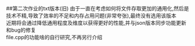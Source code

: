 ##第二次作业的txt版本(旧)
由于一直在考虑如何将文件存取更加的通用化,然后是技术不精,导致了效率的不足和内存占用问题(非常夸张),最终没有选用该版本<br/>
近期将会通过降低通用程度及维度以获得更好的性能,并与json版本同步功能更新和bug的修复<br/>
file.cpp的功能啥的自行研究,不再另行介绍
